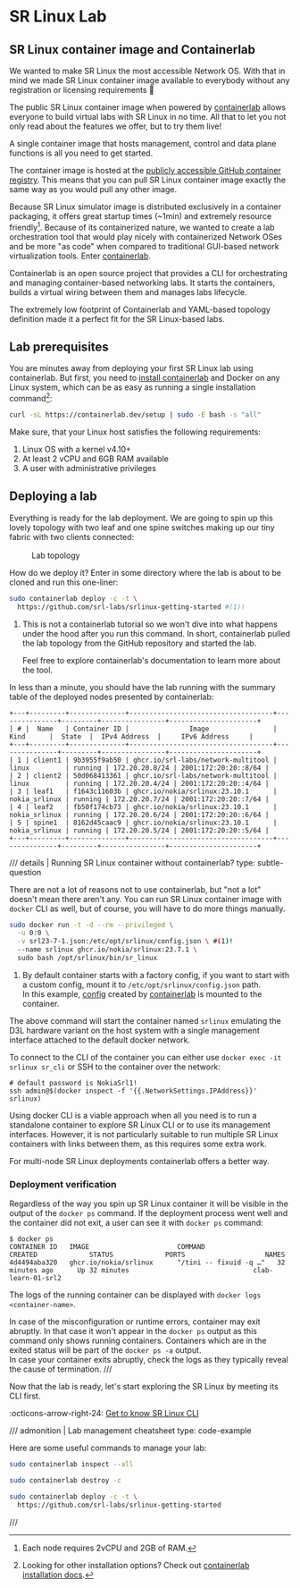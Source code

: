 # SR Linux Lab

## SR Linux container image and Containerlab

We wanted to make SR Linux the most accessible Network OS. With that in mind we made SR Linux container image available to everybody without any registration or licensing requirements :partying_face:

The public SR Linux container image when powered by [containerlab][containerlab] allows everyone to build virtual labs with SR Linux in no time. All that to let you not only read about the features we offer, but to try them live!

A single container image that hosts management, control and data plane functions is all you need to get started.

The container image is hosted at the [publicly accessible GitHub container registry](https://github.com/orgs/nokia/packages/container/package/srlinux). This means that you can pull SR Linux container image exactly the same way as you would pull any other image.

Because SR Linux simulator image is distributed exclusively in a container packaging, it offers great startup times (~1min) and extremely resource friendly[^1]. Because of its containerized nature, we wanted to create a lab orchestration tool that would play nicely with containerized Network OSes and be more "as code" when compared to traditional GUI-based network virtualization tools. Enter [containerlab][containerlab].

Containerlab is an open source project that provides a CLI for orchestrating and managing container-based networking labs. It starts the containers, builds a virtual wiring between them and manages labs lifecycle.

The extremely low footprint of Containerlab and YAML-based topology definition made it a perfect fit for the SR Linux-based labs.

## Lab prerequisites

You are minutes away from deploying your first SR Linux lab using containerlab. But first, you need to [install containerlab](https://containerlab.dev/install/) and Docker on any Linux system, which can be as easy as running a single installation command[^2]:

```bash
curl -sL https://containerlab.dev/setup | sudo -E bash -s "all"
```

Make sure, that your Linux host satisfies the following requirements:

1. Linux OS with a kernel v4.10+
2. At least 2 vCPU and 6GB RAM available
3. A user with administrative privileges

## Deploying a lab

Everything is ready for the lab deployment. We are going to spin up this lovely topology with two leaf and one spine switches making up our tiny fabric with two clients connected:

<figure>
  <div class='mxgraph' style='max-width:100%;border:1px solid transparent;margin:0 auto; display:block;' data-mxgraph='{"page":0,"zoom":2,"highlight":"#0000ff","nav":true,"resize":true,"edit":"_blank","url":"https://raw.githubusercontent.com/srl-labs/srlinux-getting-started/main/diagrams/topology.drawio"}'></div>
  <figcaption>Lab topology</figcaption>
</figure>

How do we deploy it? Enter in some directory where the lab is about to be cloned and run this one-liner:

```{.bash .no-select}
sudo containerlab deploy -c -t \
  https://github.com/srl-labs/srlinux-getting-started #(1)!
```

1. This is not a containerlab tutorial so we won't dive into what happens under the hood after you run this command. In short, containerlab pulled the lab topology from the GitHub repository and started the lab.

    Feel free to explore containerlab's documentation to learn more about the tool.

In less than a minute, you should have the lab running with the summary table of the deployed nodes presented by containerlab:

```
+---+---------+--------------+------------------------------------+---------------+---------+----------------+----------------------+
| # |  Name   | Container ID |               Image                |     Kind      |  State  |  IPv4 Address  |     IPv6 Address     |
+---+---------+--------------+------------------------------------+---------------+---------+----------------+----------------------+
| 1 | client1 | 9b3955f9ab50 | ghcr.io/srl-labs/network-multitool | linux         | running | 172.20.20.8/24 | 2001:172:20:20::8/64 |
| 2 | client2 | 50d068413361 | ghcr.io/srl-labs/network-multitool | linux         | running | 172.20.20.4/24 | 2001:172:20:20::4/64 |
| 3 | leaf1   | f1643c11603b | ghcr.io/nokia/srlinux:23.10.1      | nokia_srlinux | running | 172.20.20.7/24 | 2001:172:20:20::7/64 |
| 4 | leaf2   | fb50f174cb73 | ghcr.io/nokia/srlinux:23.10.1      | nokia_srlinux | running | 172.20.20.6/24 | 2001:172:20:20::6/64 |
| 5 | spine1  | 8162d45caac9 | ghcr.io/nokia/srlinux:23.10.1      | nokia_srlinux | running | 172.20.20.5/24 | 2001:172:20:20::5/64 |
+---+---------+--------------+------------------------------------+---------------+---------+----------------+----------------------+
```

/// details | Running SR Linux container without containerlab?
    type: subtle-question

There are not a lot of reasons not to use containerlab, but "not a lot" doesn't mean there aren't any. You can run SR Linux container image with `docker` CLI as well, but of course, you will have to do more things manually.

```bash
sudo docker run -t -d --rm --privileged \
  -u 0:0 \
  -v srl23-7-1.json:/etc/opt/srlinux/config.json \ #(1)!
  --name srlinux ghcr.io/nokia/srlinux:23.7.1 \
  sudo bash /opt/srlinux/bin/sr_linux
```

1. By default container starts with a factory config, if you want to start with a custom config, mount it to `/etc/opt/srlinux/config.json` path.  
    In this example, [config](https://gist.github.com/hellt/3f695394d705ed2bf016f7919ba90018) created by [containerlab](https://containerlab.dev) is mounted to the container.

The above command will start the container named `srlinux` emulating the D3L hardware variant on the host system with a single management interface attached to the default docker network.

To connect to the CLI of the container you can either use `docker exec -it srlinux sr_cli` or SSH to the container over the network:

```shell
# default password is NokiaSrl1!
ssh admin@$(docker inspect -f '{{.NetworkSettings.IPAddress}}' srlinux)
```

Using docker CLI is a viable approach when all you need is to run a standalone container to explore SR Linux CLI or to use its management interfaces. However, it is not particularly suitable to run multiple SR Linux containers with links between them, as this requires some extra work.

For multi-node SR Linux deployments containerlab offers a better way.

<h3>Deployment verification</h3>

Regardless of the way you spin up SR Linux container it will be visible in the output of the `docker ps` command. If the deployment process went well and the container did not exit, a user can see it with `docker ps` command:

```shell
$ docker ps
CONTAINER ID   IMAGE                      COMMAND                  CREATED             STATUS             PORTS                    NAMES
4d4494aba320   ghcr.io/nokia/srlinux      "/tini -- fixuid -q …"   32 minutes ago      Up 32 minutes                               clab-learn-01-srl2
```

The logs of the running container can be displayed with `docker logs <container-name>`.

In case of the misconfiguration or runtime errors, container may exit abruptly. In that case it won't appear in the `docker ps` output as this command only shows running containers. Containers which are in the exited status will be part of the `docker ps -a` output.  
In case your container exits abruptly, check the logs as they typically reveal the cause of termination.
///

Now that the lab is ready, let's start exploring the SR Linux by meeting its CLI first.

:octicons-arrow-right-24: [Get to know SR Linux CLI](cli.md)

/// admonition | Lab management cheatsheet
    type: code-example

Here are some useful commands to manage your lab:

```bash title="List lab nodes"
sudo containerlab inspect --all
```

```bash title="destroy the get started lab (execute from within the <code>srlinux-getting-started</code> directory)"
sudo containerlab destroy -c
```

```bash title="redeploy the get started lab"
sudo containerlab deploy -c -t \
  https://github.com/srl-labs/srlinux-getting-started
```

///

[^1]: Each node requires 2vCPU and 2GB of RAM.
[^2]: Looking for other installation options? Check out [containerlab installation docs](https://containerlab.dev/install/).

[containerlab]: https://containerlab.dev/

<script type="text/javascript" src="https://viewer.diagrams.net/js/viewer-static.min.js" async></script>
